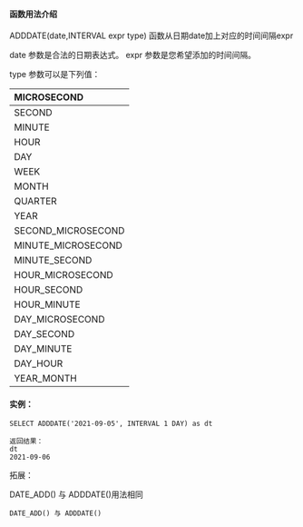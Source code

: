 #### 函数用法介绍

ADDDATE\(date,INTERVAL expr type\) 函数从日期date加上对应的时间间隔expr

date 参数是合法的日期表达式。 expr 参数是您希望添加的时间间隔。

type 参数可以是下列值：

| MICROSECOND |
| :--- |
| SECOND |
| MINUTE |
| HOUR |
| DAY |
| WEEK |
| MONTH |
| QUARTER |
| YEAR |
| SECOND\_MICROSECOND |
| MINUTE\_MICROSECOND |
| MINUTE\_SECOND |
| HOUR\_MICROSECOND |
| HOUR\_SECOND |
| HOUR\_MINUTE |
| DAY\_MICROSECOND |
| DAY\_SECOND |
| DAY\_MINUTE |
| DAY\_HOUR |
| YEAR\_MONTH |

#### 实例：

```MySQL
SELECT ADDDATE('2021-09-05', INTERVAL 1 DAY) as dt

返回结果：
dt
2021-09-06
```

拓展：

DATE\_ADD\(\) 与 ADDDATE\(\)用法相同

```
DATE_ADD() 与 ADDDATE()
```



